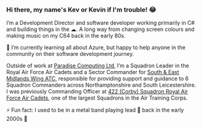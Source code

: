 ### Hi there, my name's Kev or Kevin if I'm trouble! 😂

I’m a Development Director and software developer working primarily in C# and building things in the ☁. A long way from changing screen colours and making music on my C64 back in the early 80s.

🌱 I’m currently learning all about Azure, but happy to help anyone in the community on their software development journey.

Outside of work at [Paradise Computing Ltd](https://www.paradisecomputing.co.uk/), I’m a Squadron Leader in the Royal Air Force Air Cadets and a Sector Commander for [South & East Midlands Wing ATC](https://semidsatc.org.uk/), responsible for providing support and guidance to 6 Squadron Commanders across Northamptonshire and South Leicestershire. I was previously Commanding Officer at [422 (Corby) Squadron Royal Air Force Air Cadets](http://422corbyatc.co.uk/), one of the largest Squadrons in the Air Training Corps.

⚡ Fun fact: I used to be in a metal band playing lead 🎸 back in the early 2000s 🤘 

